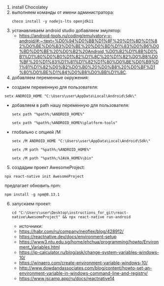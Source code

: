1. install Chocolatey
2. выполняем команды от имени администратора:
   ```
   choco install -y nodejs-lts openjdk11
   ```
3. устанавливаем android studio добавляем эмулятор:
   * https://android-tools.ru/coding/emulyatory-v-android/#:~:text=%D0%94%D0%BB%D1%8F%20%D1%8D%D1%82%D0%BE%D0%B3%D0%BE%20%D0%BD%D1%83%D0%B6%D0%BD%D0%BE%20%D0%B2%20Android,%D0%B2%D1%8B%D0%B1%D1%80%D0%B0%D1%82%D1%8C%20%D1%82%D0%B8%D0%BF%20%D1%83%D1%81%D1%82%D1%80%D0%BE%D0%B9%D1%81%D1%82%D0%B2%D0%B0%20%D0%B8%20%D0%BF%D1%80%D0%BE%D1%84%D0%B8%D0%BB%D1%8C.
4. добавляем переменные окружения:
* создаем переменную для пользователя:   
```
setx ANDROID_HOME "C:\Users\user\AppData\Local\Android\Sdk\"
```
* добавляем в path нашу переменную для пользователя:
  ```
  setx path "%path%;%ANDROID_HOME%"
  ```
  ```
  setx path "%path%;%ANDROID_HOME%\platform-tools"
  ```
* глобально с опцией /M
  ```
  setx /M ANDROID_HOME "C:\Users\user\AppData\Local\Android\Sdk\"
  ```
  ```
  setx /M path "%path%;%ANDROID_HOME%"
  ```
  ```
  setx /M path "%path%;%JAVA_HOME%\bin"
  ```
  

5. создадим проект AwesomeProject:
```
npx react-native init AwesomeProject
```

  предлагает обновить npm:
  ```
  npm install -g npm@8.13.1
  ```

6. запускаем проект:
   ```
   cd "C:\Users\user\Desktop\instructions_for_git\react-native\AwesomeProject" && npx react-native run-android
   ```
   * источники:
   * https://habr.com/ru/company/neoflex/blog/428912/
   *  https://reactnative.dev/docs/environment-setup
   * https://www3.ntu.edu.sg/home/ehchua/programming/howto/Environment_Variables.html
   * https://ip-calculator.ru/blog/ask/change-system-variables-windows-10/
   * https://winaero.com/create-environment-variable-windows-10/
   * http://www.dowdandassociates.com/blog/content/howto-set-an-environment-variable-in-windows-command-line-and-registry/
   * https://www.jscamp.app/ru/docs/reactnative14